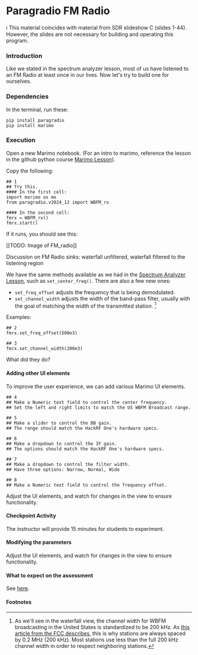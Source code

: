 # Paragradio FM Radio

ℹ️ This material coincides with material from SDR slideshow C (slides 1-44).  However, the slides are not necessary for building and operating this program.

### Introduction

Like we stated in the spectrum analyzer lesson, most of us have listened to an FM Radio at least once in our lives. Now let's try to build one for ourselves. 

### Dependencies

In the terminal, run these:

```
pip install paragradio
pip install marimo
```

### Execution

Open a new Marimo notebook. (For an intro to marimo, reference the lesson in the github python course [Marimo Lesson](https://github.com/python-can-define-radio/python-course/blob/main/classroom_activities/Ch02_Advanced/01_marimo.md)).

Copy the following:

```python3
## 1
## Try this.
#### In the first cell:
import marimo as mo
from paragradio.v2024_12 import WBFM_rx

#### In the second cell:
fmrx = WBFM_rx()
fmrx.start()
```

If it runs, you should see this:

[[TODO: Image of FM_radio]]

Discussion on FM Radio sinks: waterfall unfiltered, waterfall filtered to the listening region

We have the same methods available as we had in the [Spectrum Analyzer Lesson](https://github.com/python-can-define-radio/sdr-course/blob/main/classroom_activities/Ch01_Diving_in_Headfirst/020_Spec_A_paragradio.md), such as `set_center_freq()`. There are also a few new ones:

- `set_freq_offset` adjusts the frequency that is being demodulated.
- `set_channel_width` adjusts the width of the band-pass filter, usually with the goal of matching the width of the transmitted station. [^1]

Examples:

```python3
## 2
fmrx.set_freq_offset(500e3)
```

```python3
## 3
fmrx.set_channel_width(200e3)
```

What did they do?

#### Adding other UI elements

To improve the user experience, we can add various Marimo UI elements.

```python3
## 4
## Make a Numeric text field to control the center frequency.
## Set the left and right limits to match the US WBFM Broadcast range.
```

```python3
## 5
## Make a slider to control the BB gain.
## The range should match the HackRF One's hardware specs.
```

```python3
## 6
## Make a dropdown to control the IF gain. 
## The options should match the HackRF One's hardware specs.
```

```python3
## 7
## Make a dropdown to control the filter width. 
## Have three options: Narrow, Normal, Wide
```

```python3
## 8
## Make a Numeric text field to control the frequency offset.
```

<!-- ```python3
## 3
## Make a .... to control the squelch.
``` -->

Adjust the UI elements, and watch for changes in the view to ensure functionality.

#### Checkpoint Activity

The instructor will provide 15 minutes for students to experiment.

#### Modifying the parameters

Adjust the UI elements, and watch for changes in the view to ensure functionality.

#### What to expect on the assessment

See [here](https://github.com/python-can-define-radio/sdr-course/blob/main/classroom_activities/Ch01_Diving_in_Headfirst/030_Spec_A_paragradio.md#what-to-expect-on-the-assessment).

#### Footnotes

[^1]:  As we'll see in the waterfall view, the channel width for WBFM broadcasting in the United States is standardized to be 200 kHz. As [this article from the FCC describes](https://www.fcc.gov/media/radio/fm-frequencies-end-odd-decimal), this is why stations are always spaced by 0.2 MHz (200 kHz). Most stations use less than the full 200 kHz channel width in order to respect neighboring stations.